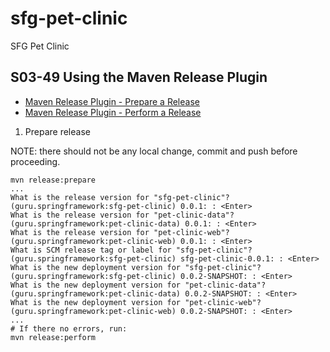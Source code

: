 # sfg-pet-clinic

SFG Pet Clinic

## S03-49 Using the Maven Release Plugin

* [Maven Release Plugin - Prepare a Release](https://maven.apache.org/maven-release/maven-release-plugin/examples/prepare-release.html)
* [Maven Release Plugin - Perform a Release](https://maven.apache.org/maven-release/maven-release-plugin/examples/perform-release.html)

1. Prepare release

NOTE: there should not be any local change, commit and push before proceeding.

```
mvn release:prepare
...
What is the release version for "sfg-pet-clinic"? (guru.springframework:sfg-pet-clinic) 0.0.1: : <Enter>
What is the release version for "pet-clinic-data"? (guru.springframework:pet-clinic-data) 0.0.1: : <Enter>
What is the release version for "pet-clinic-web"? (guru.springframework:pet-clinic-web) 0.0.1: : <Enter>
What is SCM release tag or label for "sfg-pet-clinic"? (guru.springframework:sfg-pet-clinic) sfg-pet-clinic-0.0.1: : <Enter>
What is the new deployment version for "sfg-pet-clinic"? (guru.springframework:sfg-pet-clinic) 0.0.2-SNAPSHOT: : <Enter>
What is the new deployment version for "pet-clinic-data"? (guru.springframework:pet-clinic-data) 0.0.2-SNAPSHOT: : <Enter>
What is the new deployment version for "pet-clinic-web"? (guru.springframework:pet-clinic-web) 0.0.2-SNAPSHOT: : <Enter>
...
# If there no errors, run:
mvn release:perform
```
